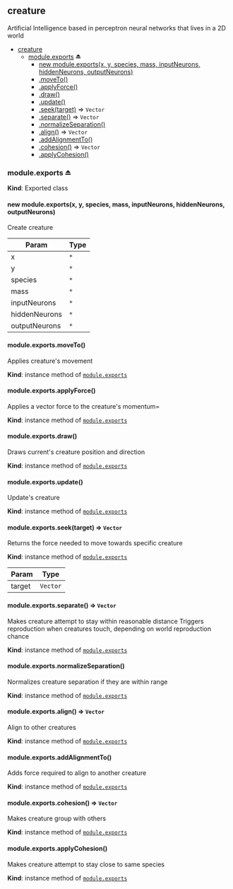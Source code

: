 <a name="module_creature"></a>

## creature
Artificial Intelligence based in perceptron neural networks that lives in a 2D world


* [creature](#module_creature)
    * [module.exports](#exp_module_creature--module.exports) ⏏
        * [new module.exports(x, y, species, mass, inputNeurons, hiddenNeurons, outputNeurons)](#new_module_creature--module.exports_new)
        * [.moveTo()](#module_creature--module.exports+moveTo)
        * [.applyForce()](#module_creature--module.exports+applyForce)
        * [.draw()](#module_creature--module.exports+draw)
        * [.update()](#module_creature--module.exports+update)
        * [.seek(target)](#module_creature--module.exports+seek) ⇒ <code>Vector</code>
        * [.separate()](#module_creature--module.exports+separate) ⇒ <code>Vector</code>
        * [.normalizeSeparation()](#module_creature--module.exports+normalizeSeparation)
        * [.align()](#module_creature--module.exports+align) ⇒ <code>Vector</code>
        * [.addAlignmentTo()](#module_creature--module.exports+addAlignmentTo)
        * [.cohesion()](#module_creature--module.exports+cohesion) ⇒ <code>Vector</code>
        * [.applyCohesion()](#module_creature--module.exports+applyCohesion)

<a name="exp_module_creature--module.exports"></a>

### module.exports ⏏
**Kind**: Exported class  
<a name="new_module_creature--module.exports_new"></a>

#### new module.exports(x, y, species, mass, inputNeurons, hiddenNeurons, outputNeurons)
Create creature


| Param | Type |
| --- | --- |
| x | <code>\*</code> | 
| y | <code>\*</code> | 
| species | <code>\*</code> | 
| mass | <code>\*</code> | 
| inputNeurons | <code>\*</code> | 
| hiddenNeurons | <code>\*</code> | 
| outputNeurons | <code>\*</code> | 

<a name="module_creature--module.exports+moveTo"></a>

#### module.exports.moveTo()
Applies creature's movement

**Kind**: instance method of [<code>module.exports</code>](#exp_module_creature--module.exports)  
<a name="module_creature--module.exports+applyForce"></a>

#### module.exports.applyForce()
Applies a vector force to the creature's momentum=

**Kind**: instance method of [<code>module.exports</code>](#exp_module_creature--module.exports)  
<a name="module_creature--module.exports+draw"></a>

#### module.exports.draw()
Draws current's creature position and direction

**Kind**: instance method of [<code>module.exports</code>](#exp_module_creature--module.exports)  
<a name="module_creature--module.exports+update"></a>

#### module.exports.update()
Update's creature

**Kind**: instance method of [<code>module.exports</code>](#exp_module_creature--module.exports)  
<a name="module_creature--module.exports+seek"></a>

#### module.exports.seek(target) ⇒ <code>Vector</code>
Returns the force needed to move towards specific creature

**Kind**: instance method of [<code>module.exports</code>](#exp_module_creature--module.exports)  

| Param | Type |
| --- | --- |
| target | <code>Vector</code> | 

<a name="module_creature--module.exports+separate"></a>

#### module.exports.separate() ⇒ <code>Vector</code>
Makes creature attempt to stay within reasonable distance
Triggers reproduction when creatures touch, depending on world reproduction chance

**Kind**: instance method of [<code>module.exports</code>](#exp_module_creature--module.exports)  
<a name="module_creature--module.exports+normalizeSeparation"></a>

#### module.exports.normalizeSeparation()
Normalizes creature separation if they are within range

**Kind**: instance method of [<code>module.exports</code>](#exp_module_creature--module.exports)  
<a name="module_creature--module.exports+align"></a>

#### module.exports.align() ⇒ <code>Vector</code>
Align to other creatures

**Kind**: instance method of [<code>module.exports</code>](#exp_module_creature--module.exports)  
<a name="module_creature--module.exports+addAlignmentTo"></a>

#### module.exports.addAlignmentTo()
Adds force required to align to another creature

**Kind**: instance method of [<code>module.exports</code>](#exp_module_creature--module.exports)  
<a name="module_creature--module.exports+cohesion"></a>

#### module.exports.cohesion() ⇒ <code>Vector</code>
Makes creature group with others

**Kind**: instance method of [<code>module.exports</code>](#exp_module_creature--module.exports)  
<a name="module_creature--module.exports+applyCohesion"></a>

#### module.exports.applyCohesion()
Makes creature attempt to stay close to same species

**Kind**: instance method of [<code>module.exports</code>](#exp_module_creature--module.exports)  
